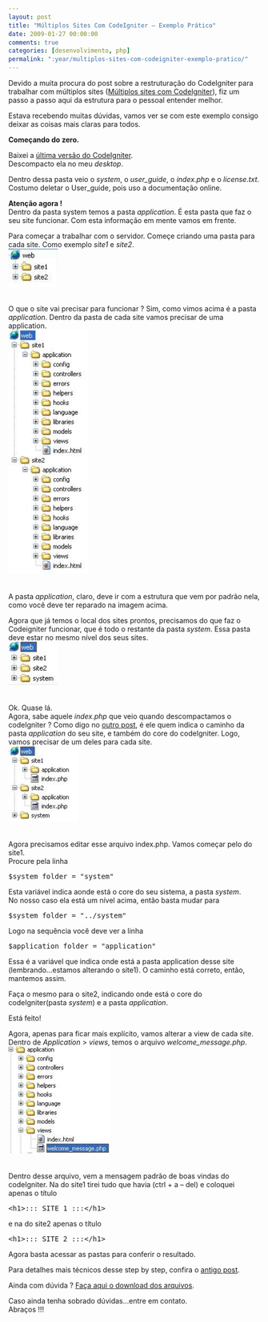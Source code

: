 ```yaml
---
layout: post
title: "Múltiplos Sites Com CodeIgniter – Exemplo Prático"
date: 2009-01-27 00:00:00
comments: true
categories: [desenvolvimento, php]
permalink: ":year/multiplos-sites-com-codeigniter-exemplo-pratico/"
---
```


<p>Devido a muita procura do post sobre a restruturação do CodeIgniter para trabalhar com múltiplos sites (<a href="http://flaviosilveira.com/2008/alterando-configuracao-do-codeigniter/">Múltiplos sites com CodeIgniter</a>), fiz um passo a passo aqui da estrutura para o pessoal entender melhor.</p>

<p>Estava recebendo muitas dúvidas, vamos ver se com este exemplo consigo deixar as coisas mais claras para todos.</p>

<p><strong>Começando do zero.</strong></p>

<p>Baixei a <a href="http://codeigniter.com/downloads/">última versão do CodeIgniter</a>.<br/>
Descompacto ela no meu <em>desktop</em>.</p>

<p>Dentro dessa pasta veio o <em>system</em>, o <em>user_guide</em>, o <em>index.php</em> e o <em>license.txt</em>.<br/>
Costumo deletar o User_guide, pois uso a documentação online.</p>

<p><strong>Atenção agora ! </strong><br/>
Dentro da pasta system temos a pasta <em>application</em>. É esta pasta que faz o seu site funcionar. Com esta informação em mente vamos em frente.</p>

<p>Para começar a trabalhar com o servidor. Começe criando uma pasta para cada site. Como exemplo <em>site1</em> e <em>site2</em>.<br/>
<img class="alignnone size-full wp-image-61" title="ex1" src="../../assets/uploads/2009/01/ex1.jpg" alt="ex1" width="99" height="77" /><br/>
<br style="clear: both;" /></p>

<!--more-->


<p>O que o site vai precisar para funcionar ? Sim, como vimos acima é a pasta <em>application</em>. Dentro da pasta de cada site vamos precisar de uma application.<br/>
<img class="alignnone size-full wp-image-62" title="ex2" src="../../assets/uploads/2009/01/ex2.jpg" alt="ex2" width="160" height="486" /><br/>
<br style="clear: both;" /><br/>
A pasta <em>application</em>, claro, deve ir com a estrutura que vem por padrão nela, como você deve ter reparado na imagem acima.</p>

<p>Agora que já temos o local dos sites prontos, precisamos do que faz o Codeigniter funcionar, que é todo o restante da pasta <em>system</em>. Essa pasta deve estar no mesmo nível dos seus sites.<br/>
<img class="alignnone size-full wp-image-63" title="ex3" src="../../assets/uploads/2009/01/ex3.jpg" alt="ex3" width="99" height="86" /><br/>
<br style="clear: both;" /><br/>
Ok. Quase lá.<br/>
Agora, sabe aquele <em>index.php</em> que veio quando descompactamos o codeIgniter ? Como digo no <a href="http://flaviosilveira.com/2008/alterando-configuracao-do-codeigniter">outro post</a>, é ele quem indica o caminho da pasta <em>application</em> do seu site, e também do core do codeIgniter. Logo, vamos precisar de um deles para cada site.<br/>
<img class="alignnone size-full wp-image-64" title="ex4" src="../../assets/uploads/2009/01/ex4.jpg" alt="ex4" width="139" height="150" /><br/>
<br style="clear:both;" /><br/>
Agora precisamos editar esse arquivo index.php. Vamos começar pelo do site1.<br/>
Procure pela linha</p>

<pre class="brush: php; title: ; notranslate" title="">$system_folder = "system"
</pre>


<p>Esta variável indica aonde está o core do seu sistema, a pasta <em>system</em>.<br/>
No nosso caso ela está um nível acima, então basta mudar para</p>

<pre class="brush: php; title: ; notranslate" title="">$system_folder = "../system"
</pre>


<p>Logo na sequência você deve ver a linha</p>

<pre class="brush: php; title: ; notranslate" title="">$application_folder = "application"
</pre>


<p>Essa é a variável que indica onde está a pasta application desse site (lembrando&#8230;estamos alterando o site1). O caminho está correto, então, mantemos assim.</p>

<p>Faça o mesmo para o site2, indicando onde está o core do codeIgniter(pasta <em>system</em>) e a pasta <em>application</em>.</p>

<p>Está feito!</p>

<p>Agora, apenas para ficar mais explícito, vamos alterar a view de cada site.<br/>
Dentro de <em>Application</em> > <em>views</em>, temos o arquivo <em>welcome_message.php</em>.<br/>
<img class="alignnone size-full wp-image-65" title="ex5" src="../../assets/uploads/2009/01/ex5.jpg" alt="ex5" width="203" height="213" /><br/>
<br style="clear:both;" /><br/>
Dentro desse arquivo, vem a mensagem padrão de boas vindas do codeIgniter. Na do site1 tirei tudo que havia (ctrl + a &#8211; del) e coloquei apenas o título</p>

<pre class="brush: xml; title: ; notranslate" title="">&lt;h1&gt;::: SITE 1 :::&lt;/h1&gt;
</pre>


<p>e na do site2 apenas o título</p>

<pre class="brush: xml; title: ; notranslate" title="">&lt;h1&gt;::: SITE 2 :::&lt;/h1&gt;
</pre>


<p>Agora basta acessar as pastas para conferir o resultado.</p>

<p>Para detalhes mais técnicos desse step by step, confira o <a href="http://flaviosilveira.com/2008/alterando-configuracao-do-codeigniter">antigo post</a>.</p>

<p>Ainda com dúvida ? <a href="http://www.flaviosilveira.com/assets/uploads/multiplosSitesCI.rar">Faça aqui o download dos arquivos</a>.</p>

<p>Caso ainda tenha sobrado dúvidas&#8230;entre em contato.<br/>
Abraços !!!</p>